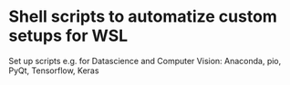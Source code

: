 # Shell scripts to automatize custom setups for WSL

Set up scripts e.g. for Datascience and Computer Vision: Anaconda, pio, PyQt, Tensorflow, Keras
